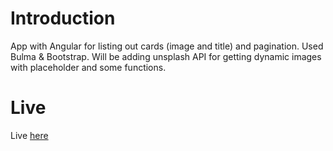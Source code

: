 # Introduction

App with Angular for listing out cards (image and title) and pagination. Used Bulma &amp; Bootstrap. Will be adding unsplash API for getting dynamic images with placeholder and some functions.

# Live

Live [here](https://nijatmursali.github.io/gallery-app-angular/)
